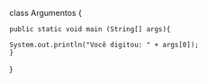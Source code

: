 class Argumentos {
	
	public static void main (String[] args){

	System.out.println("Você digitou: " + args[0]);
	}
}
